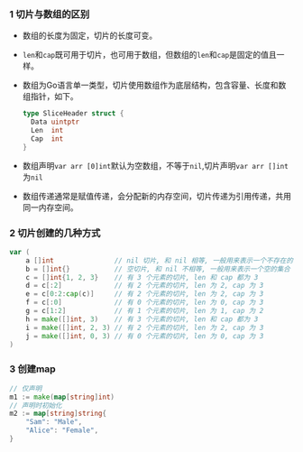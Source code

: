 ### 1 切片与数组的区别

- 数组的长度为固定，切片的长度可变。

- `len`和`cap`既可用于切片，也可用于数组，但数组的`len`和`cap`是固定的值且一样。

- 数组为Go语言单一类型，切片使用数组作为底层结构，包含容量、长度和数组指针，如下。

  ```go
  type SliceHeader struct {
  	Data uintptr
  	Len  int
  	Cap  int
  }
  ```

- 数组声明`var arr [0]int`默认为空数组，不等于`nil`,切片声明`var arr []int`为`nil`

- 数组传递通常是赋值传递，会分配新的内存空间，切片传递为引用传递，共用同一内存空间。

### 2 切片创建的几种方式

```go
var (
	a []int               // nil 切片, 和 nil 相等, 一般用来表示一个不存在的切片
	b = []int{}           // 空切片, 和 nil 不相等, 一般用来表示一个空的集合
	c = []int{1, 2, 3}    // 有 3 个元素的切片, len 和 cap 都为 3
	d = c[:2]             // 有 2 个元素的切片, len 为 2, cap 为 3
	e = c[0:2:cap(c)]     // 有 2 个元素的切片, len 为 2, cap 为 3
	f = c[:0]             // 有 0 个元素的切片, len 为 0, cap 为 3
	g = c[1:2]            // 有 1 个元素的切片, len 为 1, cap 为 2
	h = make([]int, 3)    // 有 3 个元素的切片, len 和 cap 都为 3
	i = make([]int, 2, 3) // 有 2 个元素的切片, len 为 2, cap 为 3
	j = make([]int, 0, 3) // 有 0 个元素的切片, len 为 0, cap 为 3
)
```

### 3 创建map

```go
// 仅声明
m1 := make(map[string]int)
// 声明时初始化
m2 := map[string]string{
	"Sam": "Male",
	"Alice": "Female",
}
```





